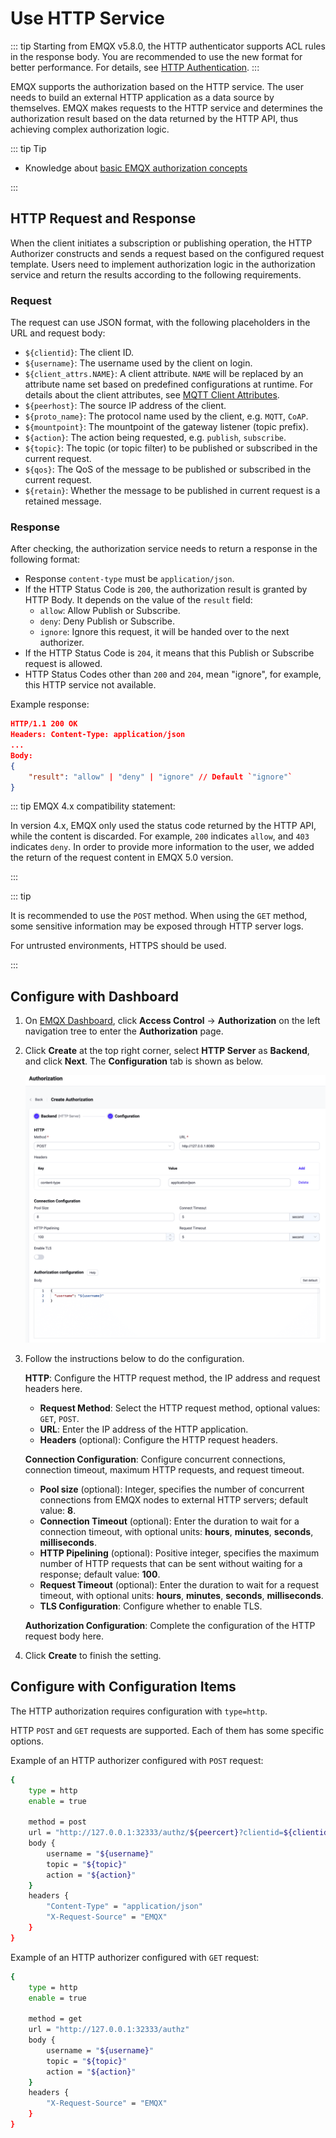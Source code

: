 # Use HTTP Service

::: tip
Starting from EMQX v5.8.0, the HTTP authenticator supports ACL rules in the response body. You are recommended to use the new format for better performance. For details, see [HTTP Authentication](../authn/http.md).
:::

EMQX supports the authorization based on the HTTP service. The user needs to build an external HTTP application as a data source by themselves. EMQX makes requests to the HTTP service and determines the authorization result based on the data returned by the HTTP API, thus achieving complex authorization logic.

::: tip Tip

- Knowledge about [basic EMQX authorization concepts](./authz.md)

:::

## HTTP Request and Response

When the client initiates a subscription or publishing operation, the HTTP Authorizer constructs and sends a request based on the configured request template. Users need to implement authorization logic in the authorization service and return the results according to the following requirements.

### Request

The request can use JSON format, with the following placeholders in the URL and request body:

- `${clientid}`: The client ID.
- `${username}`: The username used by the client on login.
- `${client_attrs.NAME}`: A client attribute. `NAME` will be replaced by an attribute name set based on predefined configurations at runtime. For details about the client attributes, see [MQTT Client Attributes](../../client-attributes/client-attributes.md).
- `${peerhost}`: The source IP address of the client.
- `${proto_name}`: The protocol name used by the client, e.g. `MQTT`, `CoAP`.
- `${mountpoint}`: The mountpoint of the gateway listener (topic prefix).
- `${action}`: The action being requested, e.g. `publish`, `subscribe`.
- `${topic}`: The topic (or topic filter) to be published or subscribed in the current request.
- `${qos}`: The QoS of the message to be published or subscribed in the current request.
- `${retain}`: Whether the message to be published in current request is a retained message.



### Response

After checking, the authorization service needs to return a response in the following format:

- Response `content-type` must be `application/json`.
- If the HTTP Status Code is `200`, the authorization result is granted by HTTP Body. It depends on the value of the `result` field:
  - `allow`: Allow Publish or Subscribe.
  - `deny`: Deny Publish or Subscribe.
  - `ignore`: Ignore this request, it will be handed over to the next authorizer.
- If the HTTP Status Code is `204`, it means that this Publish or Subscribe request is allowed.
- HTTP Status Codes other than `200` and `204`, mean "ignore", for example, this HTTP service not available.

<!--- NOTE: the code supports `application/x-www-form-urlencoded` too, but it is not very easy to extend in the future, hence hidden from doc -->

Example response:

```json
HTTP/1.1 200 OK
Headers: Content-Type: application/json
...
Body:
{
    "result": "allow" | "deny" | "ignore" // Default `"ignore"`
}
```

::: tip EMQX 4.x compatibility statement:

In version 4.x, EMQX only used the status code returned by the HTTP API, while the content is discarded. For example, `200` indicates `allow`, and `403` indicates `deny`. In order to provide more information to the user, we added the return of the request content in EMQX 5.0 version.

:::

::: tip

It is recommended to use the `POST` method. When using the `GET` method, some sensitive information may be exposed through HTTP server logs.

For untrusted environments, HTTPS should be used.

:::

## Configure with Dashboard

1. On [EMQX Dashboard](http://127.0.0.1:18083/#/authentication), click **Access Control** -> **Authorization** on the left navigation tree to enter the **Authorization** page. 

2. Click **Create** at the top right corner, select **HTTP Server** as **Backend**, and click **Next**. The **Configuration** tab is shown as below.

   <img src="./assets/authz-http_ee.png" alt="authz-http_ee" style="zoom:67%;" />

3. Follow the instructions below to do the configuration.

   **HTTP**: Configure the HTTP request method, the IP address and request headers here.

   - **Request Method**: Select the HTTP request method, optional values: `GET`, `POST`.
   - **URL**: Enter the IP address of the HTTP application.
   - **Headers** (optional): Configure the HTTP request headers. <!--The key, value, and add of this content.-->

   **Connection Configuration**: Configure concurrent connections, connection timeout, maximum HTTP requests, and request timeout.

   - **Pool size** (optional): Integer, specifies the number of concurrent connections from EMQX nodes to external HTTP servers; default value: **8**. <!--Is there a range?-->
   - **Connection Timeout** (optional): Enter the duration to wait for a connection timeout, with optional units: **hours**, **minutes**, **seconds**, **milliseconds**.
   - **HTTP Pipelining** (optional): Positive integer, specifies the maximum number of HTTP requests that can be sent without waiting for a response; default value: **100**.
   - **Request Timeout** (optional): Enter the duration to wait for a request timeout, with optional units: **hours**, **minutes**, **seconds**, **milliseconds**.
   - **TLS Configuration**: Configure whether to enable TLS.

   **Authorization Configuration**: Complete the configuration of the HTTP request body here. <!--Related information needs to be added.-->

4. Click **Create** to finish the setting.

## Configure with Configuration Items

The HTTP authorization requires configuration with `type=http`.

HTTP `POST` and `GET` requests are supported. Each of them has some specific options. <!--For detailed information, see [authz:http_post](../../configuration/configuration-manual.html#authz:http_post) and [authz:http_get](../../configuration/configuration-manual.html#authz:http_get).-->

Example of an HTTP authorizer configured with `POST` request:

```bash
{
    type = http
    enable = true

    method = post
    url = "http://127.0.0.1:32333/authz/${peercert}?clientid=${clientid}"
    body {
        username = "${username}"
        topic = "${topic}"
        action = "${action}"
    }
    headers {
        "Content-Type" = "application/json"
        "X-Request-Source" = "EMQX"
    }
}
```

Example of an HTTP authorizer configured with `GET` request:

```bash
{
    type = http
    enable = true

    method = get
    url = "http://127.0.0.1:32333/authz"
    body {
        username = "${username}"
        topic = "${topic}"
        action = "${action}"
    }
    headers {
        "X-Request-Source" = "EMQX"
    }
}
```

